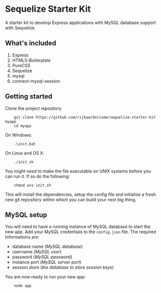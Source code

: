 # Sequelize Starter Kit

A starter kit to develop Express applications with MySQL database support with Sequelize.

## What's included

1. Express
2. HTML5-Boilerplate
3. PureCSS
4. Sequelize
5. mysql
6. connect-mysql-session

## Getting started

Clone the project repository

		git clone https://github.com/rijkaardorisme/sequelize-starter-kit myapp
		cd myapp

On Windows:

		.\init.bat

On Linux and OS X:

		./init.sh

You might need to make the file executable on UNIX systems before you can run it. If so do the following:

		chmod a+x init.sh

This will install the dependencies, setup the config file and initialize a fresh new git repository within which you can build your next big thing.

## MySQL setup

You will need to have a running instance of MySQL database to start the new app. Add your MySQL credentials to the `config.json` file. The required informations are:

* database name (*MySQL database*)
* username (*MySQL user*)
* password (*MySQL password*)
* instance port (*MySQL server port*)
* session store (*the database to store session keys*)

You are now ready to run your new app:

		node app
